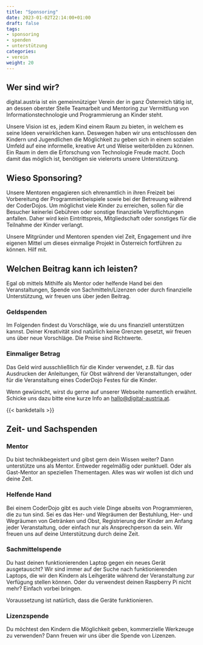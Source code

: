 ```yaml
---
title: "Sponsoring"
date: 2023-01-02T22:14:00+01:00
draft: false
tags:
- sponsoring
- spenden
- unterstützung
categories:
- verein
weight: 20
---
```


## Wer sind wir?

digital.austria ist ein gemeinnütziger Verein der in ganz Österreich tätig ist, an dessen oberster Stelle Teamarbeit und Mentoring zur Vermittlung von Informationstechnologie und Programmierung an Kinder steht.

Unsere Vision ist es, jedem Kind einem Raum zu bieten, in welchem es seine Ideen verwirklichen kann. Deswegen haben wir uns entschlossen den Kindern und Jugendlichen die Möglichkeit zu geben sich in einem sozialen Umfeld auf eine informelle, kreative Art und Weise weiterbilden zu können. Ein Raum in dem die Erforschung von Technologie Freude macht. Doch damit das möglich ist, benötigen sie vielerorts unsere Unterstützung.

## Wieso Sponsoring?

Unsere Mentoren engagieren sich ehrenamtlich in ihren Freizeit bei Vorbereitung der Programmierbeispiele sowie bei der Betreuung während der CoderDojos. Um möglichst viele Kinder zu erreichen, sollen für die Besucher keinerlei Gebühren oder sonstige finanzielle Verpflichtungen anfallen. Daher wird kein Eintrittspreis, Mitgliedschaft oder sonstiges für die Teilnahme der Kinder verlangt.

Unsere Mitgründer und Mentoren spenden viel Zeit, Engagement und ihre eigenen Mittel um dieses einmalige Projekt in Österreich fortführen zu können. Hilf mit.

## Welchen Beitrag kann ich leisten?

Egal ob mittels Mithilfe als Mentor oder helfende Hand bei den Veranstaltungen, Spende von Sachmitteln/Lizenzen oder durch finanzielle Unterstützung, wir freuen uns über jeden Beitrag.

### Geldspenden
Im Folgenden findest du Vorschläge, wie du uns finanziell unterstützen kannst. Deiner Kreativität sind natürlich keine Grenzen gesetzt, wir freuen uns über neue Vorschläge. Die Preise sind Richtwerte.

### Einmaliger Betrag
Das Geld wird ausschließlich für die Kinder verwendet, z.B. für das Ausdrucken der Anleitungen, für Obst während der Veranstaltungen, oder für die Veranstaltung eines CoderDojo Festes für die Kinder.

Wenn gewünscht, wirst du gerne auf unserer Webseite namentlich erwähnt. Schicke uns dazu bitte eine kurze Info an [hallo@digital-austria.at](mailto:hallo@digital-austria.at).

{{< bankdetails >}}

<!-- ### Sponsor a Dojo: ab 100€
Präsentiere dich als Firma und sponsere ein CoderDojo. Dein Geld wird ausschließlich für die Kinder verwendet. Die Vorteile:

Verlinkung und Ankündigung der Firma in der Ausschreibung Verlinkung und Ankündigung der Firma im Termin auf der Webseite. Möglichkeit zur Aufstellung eines Werbebanners.

### Sponsor 5 Dojos: ab 500€
Präsentiere dich als Firma und sponsere gleich fünf oder mehr CoderDojos. Die Vorteile:

Wie „Sponsor a Dojo“ Zusätzlich die Möglichkeit zur Veranstaltung eines firmen-internes Dojo mit unseren Mentoren, zum Beispiel an deinem Tag der offenen Tür.

### Gönner: monatlich ab 1€
Trete als CoderDojo Gönner auf und spende monatlich einen Betrag deiner Wahl. Das Geld wird ausschließlich für die Kinder verwendet, z.B. für das Ausdrucken der Anleitungen, für Obst während der Veranstaltungen, oder für die Veranstaltung eines CoderDojo Festes für die Kinder. Wenn gewünscht, wirst du außerdem auf unserer Webseite namentlich erwähnt.

### Sponsor Our Mentors: ab 10€
Da unsere Mentoren die Dojos in ihrer Freizeit abhalten, freuen wir uns natürlich auch über Spenden für unsere Mentoren. Es gibt nach jedem Dojo ein gemeinsames Beisammensein im N.I.U., wo wir das Geld gerne für Getränke aufwenden. Außerdem kann auch gerne die Ausrichtung der Weihnachtsfeier bzw. Generalversammlung übernommen werden. -->


## Zeit- und Sachspenden

### Mentor
Du bist technikbegeistert und gibst gern dein Wissen weiter? Dann unterstütze uns als Mentor. Entweder regelmäßig oder punktuell. Oder als Gast-Mentor an speziellen Thementagen. Alles was wir wollen ist dich und deine Zeit.

### Helfende Hand
Bei einem CoderDojo gibt es auch viele Dinge abseits von Programmieren, die zu tun sind. Sei es das Her- und Wegräumen der Bestuhlung, Her- und Wegräumen von Getränken und Obst, Registrierung der Kinder am Anfang jeder Veranstaltung, oder einfach nur als Ansprechperson da sein. Wir freuen uns auf deine Unterstützung durch deine Zeit.

### Sachmittelspende
Du hast deinen funktionierenden Laptop gegen ein neues Gerät ausgetauscht? Wir sind immer auf der Suche nach funktionierenden Laptops, die wir den Kindern als Leihgeräte während der Veranstaltung zur Verfügung stellen können. Oder du verwendest deinen Raspberry Pi nicht mehr? Einfach vorbei bringen.

Voraussetzung ist natürlich, dass die Geräte funktionieren.

### Lizenzspende
Du möchtest den Kindern die Möglichkeit geben, kommerzielle Werkzeuge zu verwenden? Dann freuen wir uns über die Spende von Lizenzen.